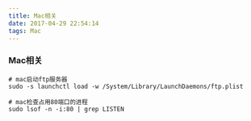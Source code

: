 ```yaml
---
title: Mac相关
date: 2017-04-29 22:54:14
tags: Mac
---
```


### Mac相关

``` shell
# mac启动ftp服务器
sudo -s launchctl load -w /System/Library/LaunchDaemons/ftp.plist

# mac检查占用80端口的进程
sudo lsof -n -i:80 | grep LISTEN
```
